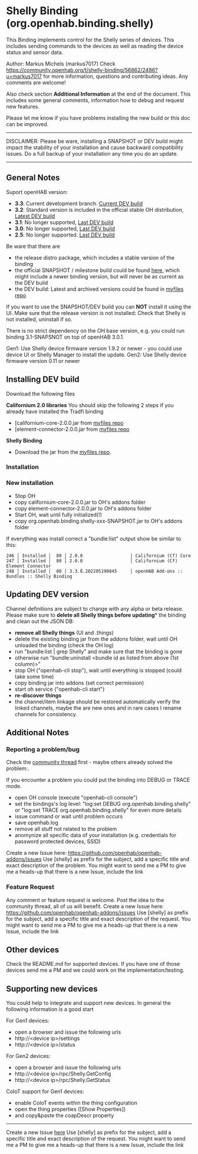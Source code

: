 # Shelly Binding (org.openhab.binding.shelly)

This Binding implements control for the Shelly series of devices.
This includes sending commands to the devices as well as reading the device status and sensor data.

Author: Markus Michels (markus7017)
Check  https://community.openhab.org/t/shelly-binding/56862/2486?u=markus7017 for more information, questions and contributing ideas. Any comments are welcome!

Also check section **Additional Information** at the end of the document.
This includes some general comments, information how to debug and request new features.

Please let me know if you have problems installing the new build or this doc can be improved.

---

DISCLAIMER: Please be ware, installing a SNAPSHOT or DEV build might impact the stability of your installation and cause backward compatibility issues. Do a full backup of your installation any time you do an update.

--- 

## General Notes

Suport openHAB version:
- **3.3**: Current development branch. [Current DEV build](https://github.com/markus7017/myfiles/blob/master/shelly/org.openhab.binding.shelly-3.3.0-SNAPSHOT.jar)
- **3.2**: Standard version is included in the official stable OH distribution, [Latest DEV build](https://github.com/markus7017/myfiles/blob/master/shelly/org.openhab.binding.shelly-3.1.0-SNAPSHOT.jar)
- **3.1**: No longer supported, [Last DEV build](https://github.com/markus7017/myfiles/blob/master/shelly/org.openhab.binding.shelly-3.1.0-SNAPSHOT.jar)
- **3.0**: No longer supported, [Last DEV build](https://github.com/markus7017/myfiles/blob/master/shelly/org.openhab.binding.shelly-3.0.3-SNAPSHOT.jar)
- **2.5**: No longer supported. [Last DEV  build](https://github.com/markus7017/myfiles/blob/master/shelly/org.openhab.binding.shelly-2.5.13-SNAPSHOT.jar)

Be ware that there are
- the release distro package, which includes a stable version of the binding
- the official SNAPSHOT / milestone build could be found [here](https://openhab.jfrog.io/artifactory/libs-pullrequest-local/org/openhab/addons/bundles/org.openhab.binding.shelly/), which might include a newer binding version, but will never be as current as the DEV build
- the DEV build: Latest and archived versions could be found in [myfiles repo](https://github.com/markus7017/myfiles/tree/master/shelly)

If you want to use the SNAPSHOT/DEV build you can **NOT** install it using the UI. 
Make sure that the release version is not installed: Check that Shelly is not installed, uninstall if so. 

There is no strict dependency on the OH base version, e.g. you could run binding 3.1-SNAPSNOT on top of openHAB 3.0.1.

Gen1: Use Shelly device firmware version 1.9.2 or newer - you could use device UI or Shelly Manager to install the update.
Gen2: Use Shelly device firmware version 0.11 or newer

## Installing DEV build

Download the following files

**Californium 2.0 libraries**
You should skip the following 2 steps if you already have installed the Tradfi binding
- [californium-core-2.0.0.jar from [myfiles repo](https://github.com/markus7017/myfiles/blob/master/shelly/californium-core-2.0.0.jar?raw=true)
- [element-connector-2.0.0.jar from [myfiles repo](https://github.com/markus7017/myfiles/blob/master/shelly/element-connector-2.0.0.jar?raw=true)

**Shelly Binding**

- Download the jar from the [myfiles repo](https://github.com/markus7017/myfiles/tree/master/shelly).

### Installation

### New installation
- Stop OH
- copy californium-core-2.0.0.jar to OH's addons folder
- copy element-connector-2.0.0.jar to OH's addons folder
- Start OH, wait until fully initialized(!)
- copy org.openhab.binding.shelly-xxx-SNAPSHOT.jar to OH's addons folder

If everything was install correct a "bundle:list" output show be similar to this:

```
246 │ Installed │  80 │ 2.0.0                  │ Californium (Cf) Core
247 │ Installed │  80 │ 2.0.0                  │ Californium (Cf) Element Connector
248 │ Installed │  80 │ 3.3.ß.202205190845     │ openHAB Add-ons :: Bundles :: Shelly Binding
```
## Updating DEV version

Channel definitions are subject to change with any alpha or beta release. Please make sure to **delete all Shelly things before updating*** the binding and clean out the JSON DB:

- **remove all Shelly things** (UI and .things)
- delete the existing binding jar from the addons folder, wait until OH unloaded the binding (check the OH log)
- run "bundle:list | grep Shelly" and make sure that the binding is gone
- otherwise run "bundle:uninstall <bundle id as listed from above (1st column)>"
- stop OH ("openhab-cli stop"), wait until everything is stopped (could take some time)
- copy binding jar into addons (set correct permission)
- start oh service ("openhab-cli start")
- **re-discover things**
- the channel/item linkage should be restored automatically
  verify the linked channels, maybe the are new ones and in rare cases I rename channels for consistency.

## Additional Notes

### Reporting a problem/bug

Check the [community thread](https://community.openhab.org/t/shelly-binding/) first - maybe others already solved the problem:.

If you encounter a problem you could put the binding into DEBUG or TRACE mode.

- open OH console (execute "openhab-cli console")
- set the bindings's log level: "log:set DEBUG org.openhab.binding.shelly" or "log:set TRACE org.openhab.binding.shelly" for even more details
- issue command or wait until problem occurs
- save openhab.log
- remove all stuff not related to the problem
- anomynize all specific data of your installation (e.g. credentials for password protected devices, SSID)

Create a new Issue here: https://github.com/openhab/openhab-addons/issues
Use [shelly] as prefix for the subject, add a specific title and exact description of the problem.
You might want to send me a PM to give me a heads-up that there is a new Issue, include the link

### Feature Request

Any comment or feature request is welcome. Post the idea to the community thread, all of us will benefit.
Create a new Issue here: https://github.com/openhab/openhab-addons/issues
Use [shelly] as prefix for the subject, add a specific title and exact description of the request.
You might want to send me a PM to give me a heads-up that there is a new Issue, include the link

## Other devices

Check the README.md for supported devices.
If you have one of those devices send me a PM and we could work on the implementation/testing.

## Supporting new devices

You could help to integrate and support new devices. In general the following information is a good start

For Gen1 devices:

- open a browser and issue the following urls
- http://&lt;device ip&gt;/settings
- http://&lt;device ip&gt;/status

For Gen2 devices:

- open a browser and issue the following urls
- http://&lt;device ip&gt;/rpc/Shelly.GetConfig
- http://&lt;device ip&gt;/rpc/Shelly.GetStatus

CoIoT support for Gen1 devices:

- enable CoIoT events within the thing configuration
- open the thing properties ([Show Properties])
- and copy&amp;paste the coapDescr property

---

Create a new Issue [here](https://github.com/openhab/openhab-addons/issues)
Use [shelly] as prefix for the subject, add a specific title and exact description of the request.
You might want to send me a PM to give me a heads-up that there is a new Issue, include the link

